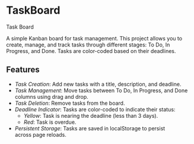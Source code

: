 # TaskBoard
Task Board

A simple Kanban board for task management. This project allows you to create, manage, and track tasks through different stages: To Do, In Progress, and Done. Tasks are color-coded based on their deadlines.

## Features

- *Task Creation*: Add new tasks with a title, description, and deadline.
- *Task Management*: Move tasks between To Do, In Progress, and Done columns using drag and drop.
- *Task Deletion*: Remove tasks from the board.
- *Deadline Indicator*: Tasks are color-coded to indicate their status:
  - *Yellow*: Task is nearing the deadline (less than 3 days).
  - *Red*: Task is overdue.
- *Persistent Storage*: Tasks are saved in localStorage to persist across page reloads.
